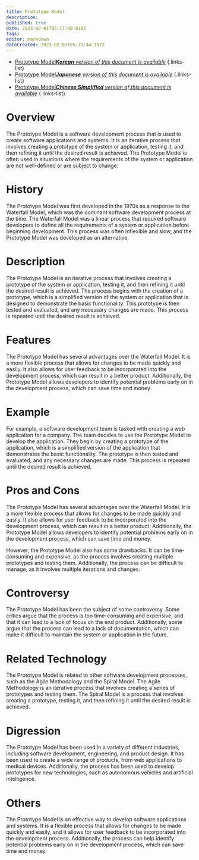 ```yaml
---
title: Prototype Model
description: 
published: true
date: 2023-02-01T05:17:48.018Z
tags: 
editor: markdown
dateCreated: 2023-02-01T05:17:44.107Z
---
```


- [Prototype Model***Korean** version of this document is available*](/ko/Knowledge-base/Dictionary/prototype-model)
{.links-list}
- [Prototype Model***Japanese** version of this document is available*](/ja/Knowledge-base/Dictionary/prototype-model)
{.links-list}
- [Prototype Model***Chinese Simplified** version of this document is available*](/zh/Knowledge-base/Dictionary/prototype-model)
{.links-list}


# Overview
The Prototype Model is a software development process that is used to create software applications and systems. It is an iterative process that involves creating a prototype of the system or application, testing it, and then refining it until the desired result is achieved. The Prototype Model is often used in situations where the requirements of the system or application are not well-defined or are subject to change.

# History
The Prototype Model was first developed in the 1970s as a response to the Waterfall Model, which was the dominant software development process at the time. The Waterfall Model was a linear process that required software developers to define all the requirements of a system or application before beginning development. This process was often inflexible and slow, and the Prototype Model was developed as an alternative.

# Description
The Prototype Model is an iterative process that involves creating a prototype of the system or application, testing it, and then refining it until the desired result is achieved. The process begins with the creation of a prototype, which is a simplified version of the system or application that is designed to demonstrate the basic functionality. This prototype is then tested and evaluated, and any necessary changes are made. This process is repeated until the desired result is achieved.

# Features
The Prototype Model has several advantages over the Waterfall Model. It is a more flexible process that allows for changes to be made quickly and easily. It also allows for user feedback to be incorporated into the development process, which can result in a better product. Additionally, the Prototype Model allows developers to identify potential problems early on in the development process, which can save time and money.

# Example
For example, a software development team is tasked with creating a web application for a company. The team decides to use the Prototype Model to develop the application. They begin by creating a prototype of the application, which is a simplified version of the application that demonstrates the basic functionality. The prototype is then tested and evaluated, and any necessary changes are made. This process is repeated until the desired result is achieved.

# Pros and Cons
The Prototype Model has several advantages over the Waterfall Model. It is a more flexible process that allows for changes to be made quickly and easily. It also allows for user feedback to be incorporated into the development process, which can result in a better product. Additionally, the Prototype Model allows developers to identify potential problems early on in the development process, which can save time and money.

However, the Prototype Model also has some drawbacks. It can be time-consuming and expensive, as the process involves creating multiple prototypes and testing them. Additionally, the process can be difficult to manage, as it involves multiple iterations and changes.

# Controversy
The Prototype Model has been the subject of some controversy. Some critics argue that the process is too time-consuming and expensive, and that it can lead to a lack of focus on the end product. Additionally, some argue that the process can lead to a lack of documentation, which can make it difficult to maintain the system or application in the future.

# Related Technology
The Prototype Model is related to other software development processes, such as the Agile Methodology and the Spiral Model. The Agile Methodology is an iterative process that involves creating a series of prototypes and testing them. The Spiral Model is a process that involves creating a prototype, testing it, and then refining it until the desired result is achieved.

# Digression
The Prototype Model has been used in a variety of different industries, including software development, engineering, and product design. It has been used to create a wide range of products, from web applications to medical devices. Additionally, the process has been used to develop prototypes for new technologies, such as autonomous vehicles and artificial intelligence.

# Others
The Prototype Model is an effective way to develop software applications and systems. It is a flexible process that allows for changes to be made quickly and easily, and it allows for user feedback to be incorporated into the development process. Additionally, the process can help identify potential problems early on in the development process, which can save time and money.